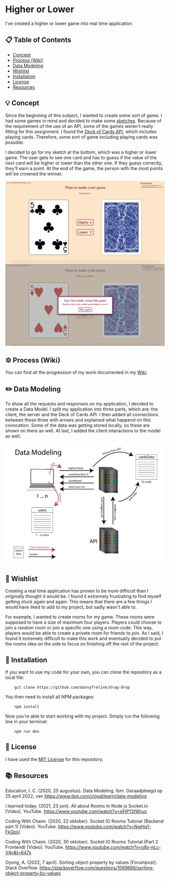 # Higher or Lower

I've created a higher or lower game into real time application. 

## 📋 Table of Contents

* [Concept](https://github.com/dannyfrelink/higher-or-lower#-concept)
* [Process (Wiki)](https://github.com/dannyfrelink/higher-or-lower#%EF%B8%8F-process-wiki)
* [Data Modeling](https://github.com/dannyfrelink/higher-or-lower#pencil2-data-modeling)
* [Wishlist](https://github.com/dannyfrelink/pwa-foodie-app#-wishlist)
* [Installation](https://github.com/dannyfrelink/higher-or-lower#-installation)
* [License](https://github.com/dannyfrelink/higher-or-lower#-license)
* [Resources](https://github.com/dannyfrelink/higher-or-lower#-resources)

## 💡 Concept

Since the beginning of this subject, I wanted to create some sort of game. I had some games in mind and decided to make some [sketches](https://github.com/dannyfrelink/higher-or-lower/wiki/Proces#schetsen). Because of the requirement of the use of an API, some of the games weren't really fitting for this assignment. I found the [Deck of Cards API](https://deckofcardsapi.com/), which includes playing cards. Therefore, some sort of game including playing cards was possible.

I decided to go for my sketch at the bottom, which was a higher or lower game. The user gets to see one card and has to guess if the value of the next card will be higher or lower than the other one. If they guess correctly, they'll earn a point. At the end of the game, the person with the most points will be crowned the winner.

![Game screen](https://github.com/dannyfrelink/higher-or-lower/blob/main/public/images/game1.png)
![Finished screen (winner)](https://github.com/dannyfrelink/higher-or-lower/blob/main/public/images/won-message.png)

## ⚙️ Process (Wiki)

You can find all the progression of my work documented in my [Wiki](https://github.com/dannyfrelink/higher-or-lower/wiki/Proces).

## ✏️ Data Modeling

To show all the requests and responses on my application, I decided to create a Data Model. I split my application into three parts, which are: the client, the server and the Deck of Cards API. I then added all connections between these three with arrows and explained what happend on this conncetion. Some of the data was getting stored locally, so these are shown on there as well. At last, I added the client interactions to the model as well.

![Data Modeling](https://github.com/dannyfrelink/higher-or-lower/blob/main/public/images/data-modeling-v2.jpg)

## 📝 Wishlist

Creating a real time application has proven to be more difficult than I originally thought it would be. I found it extremely frustrating to find myself getting stuck again and again. This means that there are a few things I would have liked to add to my project, but sadly wasn't able to.

For example, I wanted to create rooms for my game. These rooms were supposed to have a size of maximum four players. Players could choose to join a random room or join a specific one using a room code. This way, players would be able to create a private room for friends to join. As I said, I found it extremely difficult to make this work and eventually decided to put the rooms idea on the side to focus on finishing off the rest of the project.

## 🔧 Installation

If you want to use my code for your own, you can clone the repository as a local file:

```
    git clone https://github.com/dannyfrelink/drag-drop
```

You then need to install all NPM packages:

```
    npm install
```

Now you're able to start working with my project. Simply run the following line in your terminal:

```
    npm run dev
```

## 📄 License

I have used the [MIT License](https://github.com/dannyfrelink/higher-or-lower/blob/main/LICENSE) for this repository.

## 📚 Resources

Education, I. C. (2020, 25 augustus). Data Modeling. Ibm. Geraadpleegd op 25 april 2022, van https://www.ibm.com/cloud/learn/data-modeling

i learned today. (2021, 23 juni). All about Rooms In Node js Socket.io [Video]. YouTube. https://www.youtube.com/watch?v=xlHP13tWnuc

Coding With Chaim. (2020, 22 oktober). Socket IO Rooms Tutorial (Backend part 1) [Video]. YouTube. https://www.youtube.com/watch?v=NwHq1-FkQpU

Coding With Chaim. (2020, 30 oktober). Socket IO Rooms Tutorial (Part 2 Frontend) [Video]. YouTube. https://www.youtube.com/watch?v=o8x-nLc-V4o&t=647s

Oyong, A. (2022, 7 april). Sorting object property by values [Forumpost]. Stack Overflow. https://stackoverflow.com/questions/1069666/sorting-object-property-by-values
